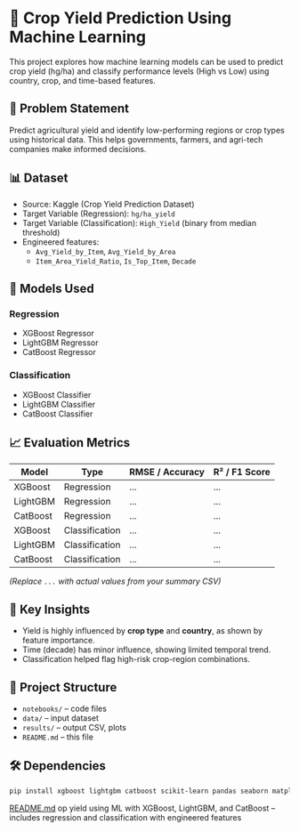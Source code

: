 # 🌾 Crop Yield Prediction Using Machine Learning

This project explores how machine learning models can be used to predict crop yield (hg/ha) and classify performance levels (High vs Low) using country, crop, and time-based features.

## 📌 Problem Statement
Predict agricultural yield and identify low-performing regions or crop types using historical data. This helps governments, farmers, and agri-tech companies make informed decisions.

## 📊 Dataset
- Source: Kaggle (Crop Yield Prediction Dataset)
- Target Variable (Regression): `hg/ha_yield`
- Target Variable (Classification): `High_Yield` (binary from median threshold)
- Engineered features:
  - `Avg_Yield_by_Item`, `Avg_Yield_by_Area`
  - `Item_Area_Yield_Ratio`, `Is_Top_Item`, `Decade`

## 🧠 Models Used
### Regression
- XGBoost Regressor
- LightGBM Regressor
- CatBoost Regressor

### Classification
- XGBoost Classifier
- LightGBM Classifier
- CatBoost Classifier

## 📈 Evaluation Metrics
| Model     | Type          | RMSE / Accuracy | R² / F1 Score |
|-----------|---------------|------------------|----------------|
| XGBoost   | Regression     | ...              | ...            |
| LightGBM  | Regression     | ...              | ...            |
| CatBoost  | Regression     | ...              | ...            |
| XGBoost   | Classification | ...              | ...            |
| LightGBM  | Classification | ...              | ...            |
| CatBoost  | Classification | ...              | ...            |

_(Replace `...` with actual values from your summary CSV)_

## 📌 Key Insights
- Yield is highly influenced by **crop type** and **country**, as shown by feature importance.
- Time (decade) has minor influence, showing limited temporal trend.
- Classification helped flag high-risk crop-region combinations.

## 📂 Project Structure
- `notebooks/` – code files
- `data/` – input dataset
- `results/` – output CSV, plots
- `README.md` – this file

## 🛠️ Dependencies
```bash
pip install xgboost lightgbm catboost scikit-learn pandas seaborn matplotlib
```
[README.md](https://github.com/user-attachments/files/19461055/README.md)
op yield using ML with XGBoost, LightGBM, and CatBoost – includes regression and classification with engineered features
